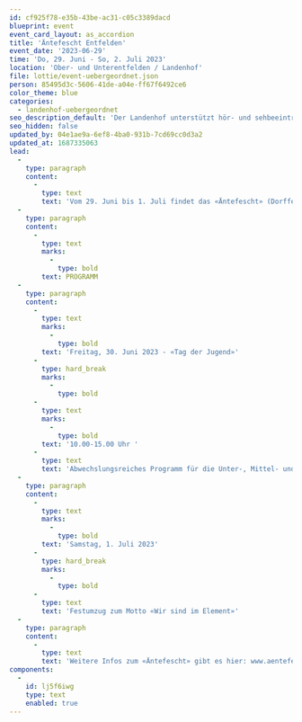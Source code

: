 ```yaml
---
id: cf925f78-e35b-43be-ac31-c05c3389dacd
blueprint: event
event_card_layout: as_accordion
title: 'Äntefescht Entfelden'
event_date: '2023-06-29'
time: 'Do, 29. Juni - So, 2. Juli 2023'
location: 'Ober- und Unterentfelden / Landenhof'
file: lottie/event-uebergeordnet.json
person: 85495d3c-5606-41de-a04e-ff67f6492ce6
color_theme: blue
categories:
  - landenhof-uebergeordnet
seo_description_default: 'Der Landenhof unterstützt hör- und sehbeeinträchtigte Kinder & Jugendliche in ihrem selbstbestimmten Leben durch Förderung ihrer Fähigkeiten & Entwicklung'
seo_hidden: false
updated_by: 04e1ae9a-6ef8-4ba0-931b-7cd69cc0d3a2
updated_at: 1687335063
lead:
  -
    type: paragraph
    content:
      -
        type: text
        text: 'Vom 29. Juni bis 1. Juli findet das «Äntefescht» (Dorffest beider Entfelden) statt. Auch der Landenhof nimmt am Freitag, 30. Juni und Samstag, 1. Juli daran teil. '
  -
    type: paragraph
    content:
      -
        type: text
        marks:
          -
            type: bold
        text: PROGRAMM
  -
    type: paragraph
    content:
      -
        type: text
        marks:
          -
            type: bold
        text: 'Freitag, 30. Juni 2023 - «Tag der Jugend»'
      -
        type: hard_break
        marks:
          -
            type: bold
      -
        type: text
        marks:
          -
            type: bold
        text: '10.00-15.00 Uhr '
      -
        type: text
        text: 'Abwechslungsreiches Programm für die Unter-, Mittel- und Oberstufe mit diversen Spielständen, Fussballspiel etc.'
  -
    type: paragraph
    content:
      -
        type: text
        marks:
          -
            type: bold
        text: 'Samstag, 1. Juli 2023'
      -
        type: hard_break
        marks:
          -
            type: bold
      -
        type: text
        text: 'Festumzug zum Motto «Wir sind im Element»'
  -
    type: paragraph
    content:
      -
        type: text
        text: 'Weitere Infos zum «Äntefescht» gibt es hier: www.aentefescht.ch'
components:
  -
    id: lj5f6iwg
    type: text
    enabled: true
---
```

